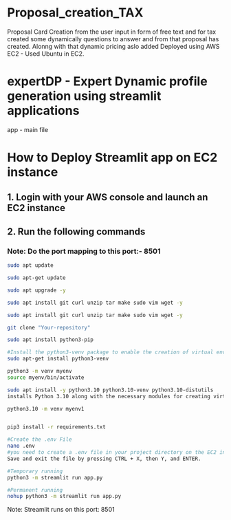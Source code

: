 # Proposal_creation_TAX
Proposal Card Creation from the user input in form of free text and for tax created some dynamically questions to answer and from that proposal has created. Alonng with that dynamic pricing aslo added 
Deployed using AWS EC2  - Used Ubuntu in EC2.

# expertDP - Expert Dynamic profile generation using streamlit applications


app - main file

# How to Deploy Streamlit app on EC2 instance

## 1. Login with your AWS console and launch an EC2 instance

## 2. Run the following commands

### Note: Do the port mapping to this port:- 8501

```bash
sudo apt update
```

```bash
sudo apt-get update
```

```bash
sudo apt upgrade -y
```

```bash
sudo apt install git curl unzip tar make sudo vim wget -y
```

```bash
sudo apt install git curl unzip tar make sudo vim wget -y
```

```bash
git clone "Your-repository"
```

```bash
sudo apt install python3-pip
```

```bash
#Install the python3-venv package to enable the creation of virtual environments.
sudo apt-get install python3-venv
```

```bash
python3 -m venv myenv
source myenv/bin/activate

sudo apt install -y python3.10 python3.10-venv python3.10-distutils
installs Python 3.10 along with the necessary modules for creating virtual environments (python3.10-venv) and managing Python packages (python3.10-distutils) on a Linux system, with automatic confirmation of installation prompts (-y).

python3.10 -m venv myenv1



```

```bash
pip3 install -r requirements.txt
```

```bash
#Create the .env File
nano .env
#you need to create a .env file in your project directory on the EC2 instance. This file will hold your environment variables.
Save and exit the file by pressing CTRL + X, then Y, and ENTER.
```

```bash
#Temporary running
python3 -m streamlit run app.py
```

```bash
#Permanent running
nohup python3 -m streamlit run app.py
```

Note: Streamlit runs on this port: 8501



